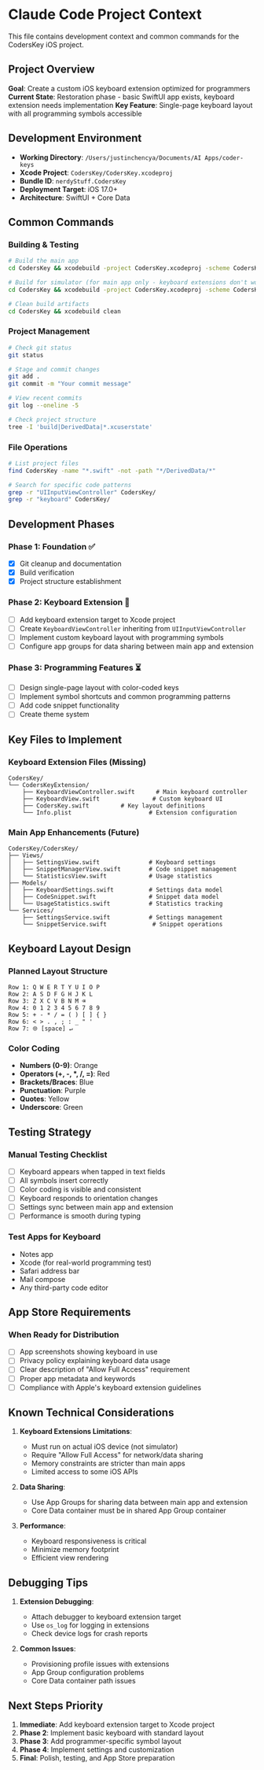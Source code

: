 # Claude Code Project Context

This file contains development context and common commands for the CodersKey iOS project.

## Project Overview

**Goal**: Create a custom iOS keyboard extension optimized for programmers
**Current State**: Restoration phase - basic SwiftUI app exists, keyboard extension needs implementation
**Key Feature**: Single-page keyboard layout with all programming symbols accessible

## Development Environment

- **Working Directory**: `/Users/justinchencya/Documents/AI Apps/coder-keys`
- **Xcode Project**: `CodersKey/CodersKey.xcodeproj`
- **Bundle ID**: `nerdyStuff.CodersKey`
- **Deployment Target**: iOS 17.0+
- **Architecture**: SwiftUI + Core Data

## Common Commands

### Building & Testing
```bash
# Build the main app
cd CodersKey && xcodebuild -project CodersKey.xcodeproj -scheme CodersKey -sdk iphoneos build

# Build for simulator (for main app only - keyboard extensions don't work in simulator)
cd CodersKey && xcodebuild -project CodersKey.xcodeproj -scheme CodersKey -sdk iphonesimulator build

# Clean build artifacts
cd CodersKey && xcodebuild clean
```

### Project Management
```bash
# Check git status
git status

# Stage and commit changes
git add .
git commit -m "Your commit message"

# View recent commits
git log --oneline -5

# Check project structure
tree -I 'build|DerivedData|*.xcuserstate'
```

### File Operations
```bash
# List project files
find CodersKey -name "*.swift" -not -path "*/DerivedData/*"

# Search for specific code patterns
grep -r "UIInputViewController" CodersKey/
grep -r "keyboard" CodersKey/
```

## Development Phases

### Phase 1: Foundation ✅
- [x] Git cleanup and documentation
- [x] Build verification
- [x] Project structure establishment

### Phase 2: Keyboard Extension 🚧
- [ ] Add keyboard extension target to Xcode project
- [ ] Create `KeyboardViewController` inheriting from `UIInputViewController`
- [ ] Implement custom keyboard layout with programming symbols
- [ ] Configure app groups for data sharing between main app and extension

### Phase 3: Programming Features ⏳
- [ ] Design single-page layout with color-coded keys
- [ ] Implement symbol shortcuts and common programming patterns
- [ ] Add code snippet functionality
- [ ] Create theme system

## Key Files to Implement

### Keyboard Extension Files (Missing)
```
CodersKey/
└── CodersKeyExtension/
    ├── KeyboardViewController.swift      # Main keyboard controller
    ├── KeyboardView.swift               # Custom keyboard UI
    ├── CodersKey.swift         # Key layout definitions
    └── Info.plist                      # Extension configuration
```

### Main App Enhancements (Future)
```
CodersKey/CodersKey/
├── Views/
│   ├── SettingsView.swift              # Keyboard settings
│   ├── SnippetManagerView.swift        # Code snippet management
│   └── StatisticsView.swift            # Usage statistics
├── Models/
│   ├── KeyboardSettings.swift          # Settings data model
│   ├── CodeSnippet.swift               # Snippet data model
│   └── UsageStatistics.swift           # Statistics tracking
└── Services/
    ├── SettingsService.swift           # Settings management
    └── SnippetService.swift             # Snippet operations
```

## Keyboard Layout Design

### Planned Layout Structure
```
Row 1: Q W E R T Y U I O P
Row 2: A S D F G H J K L
Row 3: Z X C V B N M ⌫
Row 4: 0 1 2 3 4 5 6 7 8 9
Row 5: + - * / = ( ) [ ] { }
Row 6: < > . , ; : _ " '
Row 7: 🌐 [space] ↵
```

### Color Coding
- **Numbers (0-9)**: Orange
- **Operators (+, -, *, /, =)**: Red  
- **Brackets/Braces**: Blue
- **Punctuation**: Purple
- **Quotes**: Yellow
- **Underscore**: Green

## Testing Strategy

### Manual Testing Checklist
- [ ] Keyboard appears when tapped in text fields
- [ ] All symbols insert correctly
- [ ] Color coding is visible and consistent
- [ ] Keyboard responds to orientation changes
- [ ] Settings sync between main app and extension
- [ ] Performance is smooth during typing

### Test Apps for Keyboard
- Notes app
- Xcode (for real-world programming test)
- Safari address bar
- Mail compose
- Any third-party code editor

## App Store Requirements

### When Ready for Distribution
- [ ] App screenshots showing keyboard in use
- [ ] Privacy policy explaining keyboard data usage
- [ ] Clear description of "Allow Full Access" requirement
- [ ] Proper app metadata and keywords
- [ ] Compliance with Apple's keyboard extension guidelines

## Known Technical Considerations

1. **Keyboard Extensions Limitations**:
   - Must run on actual iOS device (not simulator)
   - Require "Allow Full Access" for network/data sharing
   - Memory constraints are stricter than main apps
   - Limited access to some iOS APIs

2. **Data Sharing**:
   - Use App Groups for sharing data between main app and extension
   - Core Data container must be in shared App Group container

3. **Performance**:
   - Keyboard responsiveness is critical
   - Minimize memory footprint
   - Efficient view rendering

## Debugging Tips

1. **Extension Debugging**:
   - Attach debugger to keyboard extension target
   - Use `os_log` for logging in extensions
   - Check device logs for crash reports

2. **Common Issues**:
   - Provisioning profile issues with extensions
   - App Group configuration problems
   - Core Data container path issues

## Next Steps Priority

1. **Immediate**: Add keyboard extension target to Xcode project
2. **Phase 2**: Implement basic keyboard with standard layout
3. **Phase 3**: Add programmer-specific symbol layout
4. **Phase 4**: Implement settings and customization
5. **Final**: Polish, testing, and App Store preparation